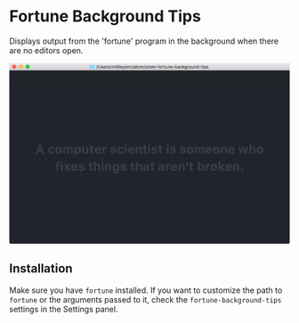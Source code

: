 # Fortune Background Tips

Displays output from the 'fortune' program in the background when there are no editors open.

![Screenshot](https://github.com/BinaryMuse/atom-fortune-background-tips/raw/master/screenshot.png)

## Installation

Make sure you have `fortune` installed. If you want to customize the path to `fortune` or the arguments passed to it, check the `fortune-background-tips` settings in the Settings panel.
